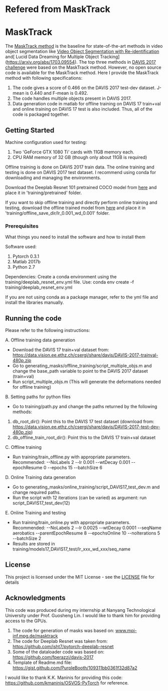 # Refered from MaskTrack




# MaskTrack

The [MaskTrack method](https://arxiv.org/abs/1612.02646) is the baseline for state-of-the-art methods in video object segmentation like [Video Object Segmentation with Re-identification](https://arxiv.org/abs/1708.00197) and[ Lucid Data Dreaming for Multiple Object Tracking] (https://arxiv.org/abs/1703.09554). The top three methods in [DAVIS 2017 challenge](https://davischallenge.org/challenge2017/index.html) were based on the MaskTrack method. However, no open source code is available for the MaskTrack method. Here I provide the MaskTrack method with following specifications:
1. The code gives a score of 0.466 on the DAVIS 2017 test-dev dataset. J-mean is 0.440 and F-mean is 0.492.
2. The code handles multiple objects present in DAVIS 2017.
3. Data generation code in matlab for offline training on DAVIS 17 train+val and online training on DAVIS 17 test is also included. Thus, all of the code is packaged together.

## Getting Started

Machine configuration used for testing: 
1. Two 'GeForce GTX 1080 Ti' cards with 11GB memory each.
2. CPU RAM memory of 32 GB (though only about 11GB is required)

Offline training is done on DAVIS 2017 train data. The online training and testing is done on DAVIS 2017 test dataset. I recommend using conda for downloading and managing the environments.

Download the Deeplab Resnet 101 pretrained COCO model from [here](https://drive.google.com/open?id=1jqf7zdYATK2GcgHWzsB6-dzHHPA4Ow2f) and place it in 'training/pretrained' folder.

If you want to skip offline training and directly perform online training and testing, download the offline trained model from [here](https://drive.google.com/open?id=10fHnpSwPrW1jOvLQAM8YKqbAvlTYmxkp) and place it in 'training/offline_save_dir/lr_0.001_wd_0.001' folder.


### Prerequisites

What things you need to install the software and how to install them

Software used:
1. Pytorch 0.3.1
2. Matlab 2017b
3. Python 2.7

Dependencies:
Create a conda environment using the training/deeplab_resnet_env.yml file.
Use: conda env create -f training/deeplab_resnet_env.yml

If you are not using conda as a package manager, refer to the yml file and install the libraries manually.

## Running the code

Please refer to the following instructions:

A. Offline training data generation
* Download the DAVIS 17 train+val dataset from: https://data.vision.ee.ethz.ch/csergi/share/davis/DAVIS-2017-trainval-480p.zip
* Go to generating_masks/offline_training/script_multiple_objs.m and change the base_path variable to point to the DAVIS 2017 dataset (train+val)
* Run script_multiple_objs.m (This will generate the deformations needed for offline training)

B. Setting paths for python files
* Go to training/path.py and change the paths returned by the following methods:
1. db_root_dir(): Point this to the DAVIS 17 test dataset (download from: https://data.vision.ee.ethz.ch/csergi/share/davis/DAVIS-2017-test-dev-480p.zip)
2. db_offline_train_root_dir(): Point this to the DAVIS 17 train+val dataset

C. Offline training
* Run training/train_offline.py with appropriate parameters. Recommended: --NoLabels 2 --lr 0.001 --wtDecay 0.001 --epochResume 0 --epochs 15 --batchSize 6

D. Online Training data generation
* Go to generating_masks/online_training/script_DAVIS17_test_dev.m and change required paths.
* Run the script with 12 iterations (can be varied) as argument: run script_DAVIS17_test_dev(12)

E. Online Training and testing
* Run training/train_online.py with appropriate parameters. Recommended: --NoLabels 2 --lr 0.0025 --wtDecay 0.0001 --seqName aerobatics --parentEpochResume 8 --epochsOnline 10 --noIterations 5 --batchSize 2
* Results are stored in training/models17_DAVIS17_test/lr_xxx_wd_xxx/seq_name

## License

This project is licensed under the MIT License - see the [LICENSE](LICENSE) file for details

## Acknowledgments

This code was produced during my internship at Nanyang Technological University under Prof. Guosheng Lin. I would like to thank him for providing access to the GPUs.

1. The code for generation of masks was based on: www.mpi-inf.mpg.de/masktrack
2. The code for Deeplab Resnet was taken from: https://github.com/isht7/pytorch-deeplab-resnet
3. Some of the dataloader code was based on: https://github.com/fperazzi/davis-2017
4. Template of Readme.md file: https://gist.github.com/PurpleBooth/109311bb0361f32d87a2

I would like to thank K.K. Maninis for providing this code: https://github.com/kmaninis/OSVOS-PyTorch for reference.

